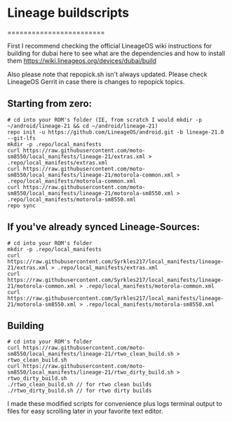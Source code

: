 # Lineage buildscripts
========================

First I recommend checking the official LineageOS wiki instructions for building for dubai here to see what are the dependencies and how to install them
https://wiki.lineageos.org/devices/dubai/build

Also please note that repopick.sh isn't always updated. Please check LineageOS Gerrit in case there is changes to repopick topics.

Starting from zero:
---------
    # cd into your ROM's folder (IE, from scratch I would mkdir -p ~/android/lineage-21 && cd ~/android/lineage-21)
    repo init -u https://github.com/LineageOS/android.git -b lineage-21.0 --git-lfs
    mkdir -p .repo/local_manifests
    curl https://raw.githubusercontent.com/moto-sm8550/local_manifests/lineage-21/extras.xml > .repo/local_manifests/extras.xml
    curl https://raw.githubusercontent.com/moto-sm8550/local_manifests/lineage-21/motorola-common.xml > .repo/local_manifests/motorola-common.xml
    curl https://raw.githubusercontent.com/moto-sm8550/local_manifests/lineage-21/motorola-sm8550.xml > .repo/local_manifests/motorola-sm8550.xml
    repo sync

If you've already synced Lineage-Sources:
----------
    # cd into your ROM's folder
    mkdir -p .repo/local_manifests
    curl https://raw.githubusercontent.com/Syrkles217/local_manifests/lineage-21/extras.xml > .repo/local_manifests/extras.xml
    curl https://raw.githubusercontent.com/Syrkles217/local_manifests/lineage-21/motorola-common.xml > .repo/local_manifests/motorola-common.xml
    curl https://raw.githubusercontent.com/Syrkles217/local_manifests/lineage-21/motorola-sm8550.xml > .repo/local_manifests/motorola-sm8550.xml

Building
----------
    # cd into your ROM's folder
    curl https://raw.githubusercontent.com/moto-sm8550/local_manifests/lineage-21/rtwo_clean_build.sh > rtwo_clean_build.sh
    curl https://raw.githubusercontent.com/moto-sm8550/local_manifests/lineage-21/rtwo_dirty_build.sh > rtwo_dirty_build.sh
    ./rtwo_clean_build.sh // for rtwo clean builds
    ./rtwo_dirty_build.sh // for rtwo dirty builds

I made these modified scripts for convenience plus logs terminal output to files for easy scrolling later in your favorite text editor.
